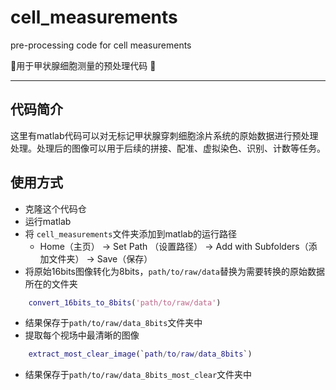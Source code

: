 # cell_measurements
pre-processing code for cell measurements

:syringe:用于甲状腺细胞测量的预处理代码 :syringe:

---------------------
## 代码简介
这里有matlab代码可以对无标记甲状腺穿刺细胞涂片系统的原始数据进行预处理处理。处理后的图像可以用于后续的拼接、配准、虚拟染色、识别、计数等任务。


## 使用方式

- 克隆这个代码仓
- 运行matlab
- 将 `cell_measurements`文件夹添加到matlab的运行路径
  - Home（主页） -> Set Path （设置路径） -> Add with Subfolders（添加文件夹） -> Save（保存）
- 将原始16bits图像转化为8bits，`path/to/raw/data`替换为需要转换的原始数据所在的文件夹
```matlab
    convert_16bits_to_8bits('path/to/raw/data')
```
- 结果保存于`path/to/raw/data_8bits`文件夹中
- 提取每个视场中最清晰的图像
```matlab
    extract_most_clear_image(`path/to/raw/data_8bits`)
```
- 结果保存于`path/to/raw/data_8bits_most_clear`文件夹中